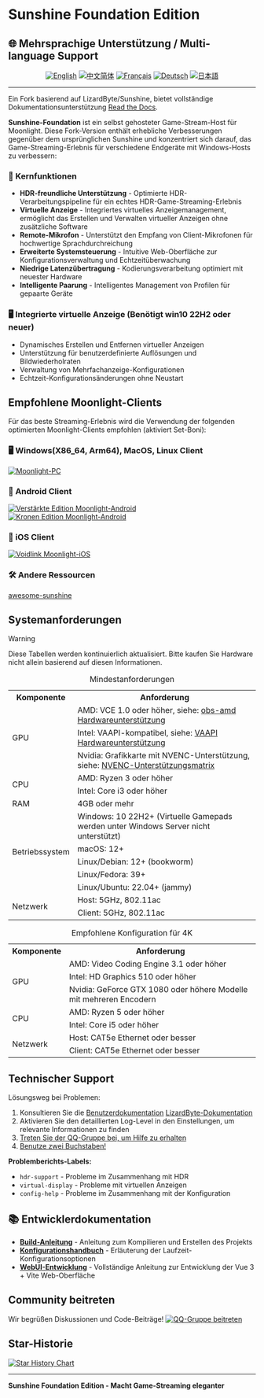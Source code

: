 # Sunshine Foundation Edition

## 🌐 Mehrsprachige Unterstützung / Multi-language Support

<div align="center">

[![English](https://img.shields.io/badge/English-README.en.md-blue?style=for-the-badge)](README.en.md)
[![中文简体](https://img.shields.io/badge/中文简体-README.zh--CN.md-red?style=for-the-badge)](README.md)
[![Français](https://img.shields.io/badge/Français-README.fr.md-green?style=for-the-badge)](README.fr.md)
[![Deutsch](https://img.shields.io/badge/Deutsch-README.de.md-yellow?style=for-the-badge)](README.de.md)
[![日本語](https://img.shields.io/badge/日本語-README.ja.md-purple?style=for-the-badge)](README.ja.md)

</div>

---

Ein Fork basierend auf LizardByte/Sunshine, bietet vollständige Dokumentationsunterstützung [Read the Docs](https://docs.qq.com/aio/DSGdQc3htbFJjSFdO?p=YTpMj5JNNdB5hEKJhhqlSB).

**Sunshine-Foundation** ist ein selbst gehosteter Game-Stream-Host für Moonlight. Diese Fork-Version enthält erhebliche Verbesserungen gegenüber dem ursprünglichen Sunshine und konzentriert sich darauf, das Game-Streaming-Erlebnis für verschiedene Endgeräte mit Windows-Hosts zu verbessern:

### 🌟 Kernfunktionen
- **HDR-freundliche Unterstützung** - Optimierte HDR-Verarbeitungspipeline für ein echtes HDR-Game-Streaming-Erlebnis
- **Virtuelle Anzeige** - Integriertes virtuelles Anzeigemanagement, ermöglicht das Erstellen und Verwalten virtueller Anzeigen ohne zusätzliche Software
- **Remote-Mikrofon** - Unterstützt den Empfang von Client-Mikrofonen für hochwertige Sprachdurchreichung
- **Erweiterte Systemsteuerung** - Intuitive Web-Oberfläche zur Konfigurationsverwaltung und Echtzeitüberwachung
- **Niedrige Latenzübertragung** - Kodierungsverarbeitung optimiert mit neuester Hardware
- **Intelligente Paarung** - Intelligentes Management von Profilen für gepaarte Geräte

### 🖥️ Integrierte virtuelle Anzeige (Benötigt win10 22H2 oder neuer)
- Dynamisches Erstellen und Entfernen virtueller Anzeigen
- Unterstützung für benutzerdefinierte Auflösungen und Bildwiederholraten
- Verwaltung von Mehrfachanzeige-Konfigurationen
- Echtzeit-Konfigurationsänderungen ohne Neustart

## Empfohlene Moonlight-Clients

Für das beste Streaming-Erlebnis wird die Verwendung der folgenden optimierten Moonlight-Clients empfohlen (aktiviert Set-Boni):

### 🖥️ Windows(X86_64, Arm64), MacOS, Linux Client
[![Moonlight-PC](https://img.shields.io/badge/Moonlight-PC-red?style=for-the-badge&logo=windows)](https://github.com/qiin2333/moonlight-qt)

### 📱 Android Client
[![Verstärkte Edition Moonlight-Android](https://img.shields.io/badge/Verstärkte_Edition-Moonlight--Android-green?style=for-the-badge&logo=android)](https://github.com/qiin2333/moonlight-android/releases/tag/shortcut)
[![Kronen Edition Moonlight-Android](https://img.shields.io/badge/Kronen_Edition-Moonlight--Android-blue?style=for-the-badge&logo=android)](https://github.com/WACrown/moonlight-android)

### 📱 iOS Client
[![Voidlink Moonlight-iOS](https://img.shields.io/badge/Voidlink-Moonlight--iOS-lightgrey?style=for-the-badge&logo=apple)](https://github.com/The-Fried-Fish/VoidLink-previously-moonlight-zwm)

### 🛠️ Andere Ressourcen
[awesome-sunshine](https://github.com/LizardByte/awesome-sunshine)

## Systemanforderungen

> [!WARNING]
> Diese Tabellen werden kontinuierlich aktualisiert. Bitte kaufen Sie Hardware nicht allein basierend auf diesen Informationen.

<table>
    <caption id="minimum_requirements">Mindestanforderungen</caption>
    <tr>
        <th>Komponente</th>
        <th>Anforderung</th>
    </tr>
    <tr>
        <td rowspan="3">GPU</td>
        <td>AMD: VCE 1.0 oder höher, siehe: <a href="https://github.com/obsproject/obs-amd-encoder/wiki/Hardware-Support">obs-amd Hardwareunterstützung</a></td>
    </tr>
    <tr>
        <td>Intel: VAAPI-kompatibel, siehe: <a href="https://www.intel.com/content/www/us/en/developer/articles/technical/linuxmedia-vaapi.html">VAAPI Hardwareunterstützung</a></td>
    </tr>
    <tr>
        <td>Nvidia: Grafikkarte mit NVENC-Unterstützung, siehe: <a href="https://developer.nvidia.com/video-encode-and-decode-gpu-support-matrix-new">NVENC-Unterstützungsmatrix</a></td>
    </tr>
    <tr>
        <td rowspan="2">CPU</td>
        <td>AMD: Ryzen 3 oder höher</td>
    </tr>
    <tr>
        <td>Intel: Core i3 oder höher</td>
    </tr>
    <tr>
        <td>RAM</td>
        <td>4GB oder mehr</td>
    </tr>
    <tr>
        <td rowspan="5">Betriebssystem</td>
        <td>Windows: 10 22H2+ (Virtuelle Gamepads werden unter Windows Server nicht unterstützt)</td>
    </tr>
    <tr>
        <td>macOS: 12+</td>
    </tr>
    <tr>
        <td>Linux/Debian: 12+ (bookworm)</td>
    </tr>
    <tr>
        <td>Linux/Fedora: 39+</td>
    </tr>
    <tr>
        <td>Linux/Ubuntu: 22.04+ (jammy)</td>
    </tr>
    <tr>
        <td rowspan="2">Netzwerk</td>
        <td>Host: 5GHz, 802.11ac</td>
    </tr>
    <tr>
        <td>Client: 5GHz, 802.11ac</td>
    </tr>
</table>

<table>
    <caption id="4k_suggestions">Empfohlene Konfiguration für 4K</caption>
    <tr>
        <th>Komponente</th>
        <th>Anforderung</th>
    </tr>
    <tr>
        <td rowspan="3">GPU</td>
        <td>AMD: Video Coding Engine 3.1 oder höher</td>
    </tr>
    <tr>
        <td>Intel: HD Graphics 510 oder höher</td>
    </tr>
    <tr>
        <td>Nvidia: GeForce GTX 1080 oder höhere Modelle mit mehreren Encodern</td>
    </tr>
    <tr>
        <td rowspan="2">CPU</td>
        <td>AMD: Ryzen 5 oder höher</td>
    </tr>
    <tr>
        <td>Intel: Core i5 oder höher</td>
    </tr>
    <tr>
        <td rowspan="2">Netzwerk</td>
        <td>Host: CAT5e Ethernet oder besser</td>
    </tr>
    <tr>
        <td>Client: CAT5e Ethernet oder besser</td>
    </tr>
</table>

## Technischer Support

Lösungsweg bei Problemen:
1. Konsultieren Sie die [Benutzerdokumentation](https://docs.qq.com/aio/DSGdQc3htbFJjSFdO?p=YTpMj5JNNdB5hEKJhhqlSB) [LizardByte-Dokumentation](https://docs.lizardbyte.dev/projects/sunshine/latest/)
2. Aktivieren Sie den detaillierten Log-Level in den Einstellungen, um relevante Informationen zu finden
3. [Treten Sie der QQ-Gruppe bei, um Hilfe zu erhalten](https://qm.qq.com/cgi-bin/qm/qr?k=5qnkzSaLIrIaU4FvumftZH_6Hg7fUuLD&jump_from=webapi)
4. [Benutze zwei Buchstaben!](https://uuyc.163.com/)

**Problemberichts-Labels:**
- `hdr-support` - Probleme im Zusammenhang mit HDR
- `virtual-display` - Probleme mit virtuellen Anzeigen
- `config-help` - Probleme im Zusammenhang mit der Konfiguration

## 📚 Entwicklerdokumentation

- **[Build-Anleitung](docs/building.md)** - Anleitung zum Kompilieren und Erstellen des Projekts
- **[Konfigurationshandbuch](docs/configuration.md)** - Erläuterung der Laufzeit-Konfigurationsoptionen
- **[WebUI-Entwicklung](docs/WEBUI_DEVELOPMENT.md)** - Vollständige Anleitung zur Entwicklung der Vue 3 + Vite Web-Oberfläche

## Community beitreten

Wir begrüßen Diskussionen und Code-Beiträge!
[![QQ-Gruppe beitreten](https://pub.idqqimg.com/wpa/images/group.png 'QQ-Gruppe beitreten')](https://qm.qq.com/cgi-bin/qm/qr?k=WC2PSZ3Q6Hk6j8U_DG9S7522GPtItk0m&jump_from=webapi&authKey=zVDLFrS83s/0Xg3hMbkMeAqI7xoHXaM3sxZIF/u9JW7qO/D8xd0npytVBC2lOS+z)

## Star-Historie

[![Star History Chart](https://api.star-history.com/svg?repos=qiin2333/Sunshine-Foundation&type=Date)](https://www.star-history.com/#qiin2333/Sunshine-Foundation&Date)

---

**Sunshine Foundation Edition - Macht Game-Streaming eleganter**